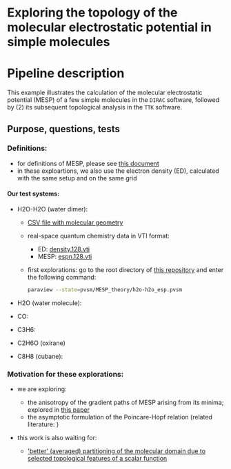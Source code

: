 # Exploring the topology of the molecular electrostatic potential in simple molecules

# Pipeline description

This example illustrates the calculation of the molecular electrostatic potential (MESP) of a few simple molecules in the `DIRAC` software, followed by (2) its subsequent topological analysis in the `TTK` software.


## Purpose, questions, tests

### Definitions:

  * for definitions of MESP, please see [this document](definitions.md)
  * in these exploartions, we also use the electron density (ED), calculated with the same setup and on the same grid


#### Our test systems:

  * H2O-H2O (water dimer):
  
    * [CSV file with molecular geometry](https://github.com/tda-qchem/tda-qchem-explorations/tree/main/data/h2o-h2o/geom.csv)
    * real-space quantum chemistry data in VTI format:
      * ED: [density.128.vti](https://github.com/tda-qchem/tda-qchem-explorations/tree/main/data/h2o-h2o/dirac/dc_b3lyp_dyallav3z/super/density.128.vti)
      * MESP: [espn.128.vti](https://github.com/tda-qchem/tda-qchem-explorations/tree/main/data/h2o-h2o/dirac/dc_b3lyp_dyallav3z/super/esp.128.vti)
    * first explorations: go to the root directory of [this repository](https://github.com/tda-qchem/tda-qchem-explorations) and enter the following command:

      ``` bash
      paraview --state=pvsm/MESP_theory/h2o-h2o_esp.pvsm
      ```

 
  * H2O (water molecule):
  * CO:
  * C3H6:
  * C2H6O (oxirane) 
  * C8H8 (cubane):


### Motivation for these explorations:

  * we are exploring:

    * the anisotropy of the gradient paths of MESP arising from its minima; explored in [this paper]()
    * the asymptotic formulation of the Poincare-Hopf relation (related literature: []())


* this work is also waiting for:

  * ['better' (averaged) partitioning of the molecular domain due to selected topological features of a scalar function](WIP-TODO)
 

 
